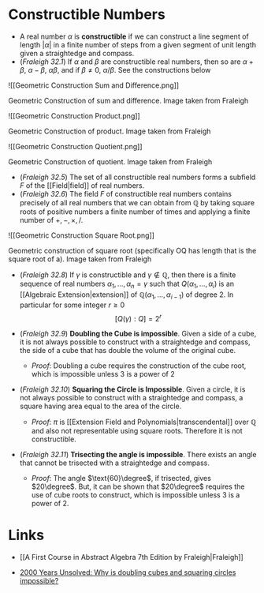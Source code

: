 # Constructible Numbers
* A real number $\alpha$ is **constructible** if we can construct a line segment of length $|\alpha|$ in a finite number of steps from a given segment of unit length given a straightedge and compass.
* (*Fraleigh 32.1*) If $\alpha$ and $\beta$ are constructible real numbers, then so are $\alpha+\beta$, $\alpha-\beta$, $\alpha\beta$,  and if $\beta\ne 0$, $\alpha/\beta$. See the constructions below

![[Geometric Construction Sum and Difference.png]]
<figcaption> Geometric Construction of sum and difference. Image taken from Fraleigh  </figcaption>


![[Geometric Construction Product.png]]
<figcaption> Geometric Construction of product. Image taken from Fraleigh</figcaption>

![[Geometric Construction Quotient.png]]
<figcaption> Geometric Construction of quotient. Image taken from Fraleigh </figcaption>

* (*Fraleigh 32.5*) The set of all constructible real numbers forms a subfield $F$ of the [[Field|field]] of real numbers.
* (*Fraleigh 32.6*) The field $F$ of constructible real numbers contains precisely of all real numbers that we can obtain from $\mathbb{Q}$ by taking square roots of positive numbers a finite number of times and applying a finite number of $+, -,\times, /$. 

![[Geometric Construction Square Root.png]]
<figcaption> Geometric construction of square root (specifically OQ has length that is the square root of a). Image taken from Fraleigh </figcaption>

* (*Fraleigh 32.8*) If $\gamma$ is constructible and $\gamma\notin \mathbb{Q}$, then there is a finite sequence of real numbers $\alpha_1,\dots, \alpha_n=\gamma$ such that $Q(\alpha_1,\dots,\alpha_i)$ is an [[Algebraic Extension|extension]] of $\mathbb{Q}(\alpha_1,\dots,\alpha_{i-1})$ of degree $2$. In particular for some integer $r\ge 0$ 
  $$
  [Q(\gamma) : Q] = 2^r
  $$

* (*Fraleigh 32.9*) **Doubling the Cube is impossible**. Given a side of a cube, it is not always possible to construct with a straightedge and compass, the side of a cube that has double the volume of the original cube.
	* *Proof*:  Doubling a cube requires the construction of the cube root, which is impossible unless $3$ is a power of $2$
* (*Fraleigh 32.10*) **Squaring the Circle is Impossible**. Given a circle, it is not always possible to construct with a straightedge and compass, a square having area equal to the area of the circle.
	* *Proof*: $\pi$ is [[Extension Field and Polynomials|transcendental]] over $\mathbb{Q}$ and also not representable using square roots. Therefore it is not constructible. 
* (*Fraleigh 32.11*) **Trisecting the angle is impossible**. There exists an angle that cannot be trisected with a straightedge and compass. 
	* *Proof*: The angle $\text{60}\degree$, if trisected, gives $20\degree$. But, it can be shown that $20\degree$ requires the use of cube roots to construct, which is impossible unless $3$ is a power of $2$. 


# Links
* [[A First Course in Abstract Algebra 7th Edition by Fraleigh|Fraleigh]]

* [2000 Years Unsolved: Why is doubling cubes and squaring circles impossible?](https://www.youtube.com/watch?v=O1sPvUr0YC0&t=113s)